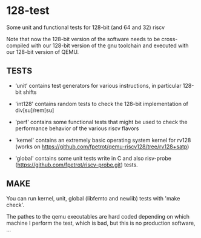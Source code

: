 # 128-test
Some unit and functional tests for 128-bit (and 64 and 32) riscv

Note that now the 128-bit version of the software needs to be cross-compiled with our 128-bit version of the gnu toolchain and executed with our 128-bit version of QEMU.

## TESTS
- ‘unit’ contains test generators for various instructions, in particular 128-bit shifts

- 'int128' contains random tests to check the 128-bit implementation of div[su]/rem[su]

- 'perf' contains some functional tests that might be used to check the performance behavior of the various riscv flavors

- 'kernel' contains an extremely basic operating system kernel for rv128 (works on https://github.com/fpetrot/qemu-riscv128/tree/rv128+satp)

- 'global' contains some unit tests write in C and also risv-probe (https://github.com/fpetrot/riscv-probe.git) tests.

## MAKE
You can run kernel, unit, global (libfemto and newlib) tests with 'make check'.

The pathes to the qemu executables are hard coded depending on which machine I perform the test, which is bad, but this is no production software, ...
